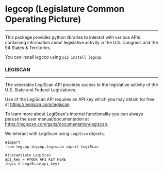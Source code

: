 # legcop (Legislature Common Operating Picture)

---

This package provides python libraries to interact with various APIs containing information
about legislative activity in the U.S. Congress and the 54 States & Territories.

You can install legcop using `pip install legcop`

### LEGISCAN

---

The venerable LegiScan API provides access to the legislative activity of the U.S. State
and Federal Legislatures. 

Use of the LegiScan API requires an API key which you may obtain for free at 
https://legiscan.com/legiscan.

To learn more about LegiScan's internal functionality you can always peruse the 
user manual/documentation at https://legiscan.com/gaits/documentation/legiscan.

We interact with LegiScan using `LegiScan` objects.

```
#import
from legcop.legcop.legiscan import LegiScan

#instantiate LegiScan
api_key = #YOUR API KEY HERE
legis = LegiScan(api_key)

``` 